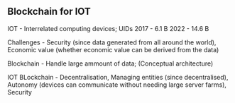 ## Blockchain for IOT

IOT - Interrelated computing devices; UIDs
2017 - 6.1 B
2022 - 14.6 B

Challenges - Security (since data generated from all around the world), Economic value (whether economic value can be derived from the data)

Blockchain - Handle large ammount of data; (Conceptual architecture)

IOT BLockchain - Decentralisation, Managing entities (since decentralised), Autonomy (devices can communicate without needing large server farms), Security



